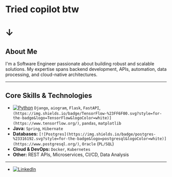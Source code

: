 # Tried copilot btw

# ↓

## About Me

I'm a Software Engineer passionate about building robust and scalable solutions. My expertise spans backend development, APIs, automation, data processing, and cloud-native architectures.

---

## Core Skills & Technologies

- [![Python](https://img.shields.io/badge/python-3670A0?style=for-the-badge&logo=python&logoColor=ffdd54)](https://www.python.org/) `Django`, `aiogram`, `Flask`, `FastAPI`, `(https://img.shields.io/badge/TensorFlow-%23FF6F00.svg?style=for-the-badge&logo=TensorFlow&logoColor=white)](https://www.tensorflow.org/)`, `pandas`, `matplotlib`
- **Java:** `Spring`, `Hibernate`
- **Databases:** `[![Postgres](https://img.shields.io/badge/postgres-%23316192.svg?style=for-the-badge&logo=postgresql&logoColor=white)](https://www.postgresql.org/)`, `Oracle` (`PL/SQL`)
- **Cloud & DevOps:** `Docker`, `Kubernetes`
- **Other:** REST APIs, Microservices, CI/CD, Data Analysis

---


- [![LinkedIn](https://img.shields.io/badge/LinkedIn-%230077B5.svg?logo=linkedin&logoColor=white)](https://www.linkedin.com/in/zavatskiar/)
